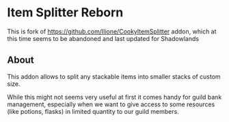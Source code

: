 # Item Splitter Reborn

This is fork of https://github.com/Ilione/CookyItemSplitter addon, which at this time seems to be abandoned and last updated for Shadowlands

## About 

This addon allows to split any stackable items into smaller stacks of custom size. 

While this might not seems very useful at first it comes handy for guild bank management, especially when we want to give access to some resources (like potions, flasks) in limited quantity to our guild members.
